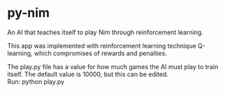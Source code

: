 # py-nim
An AI that teaches itself to play Nim through reinforcement learning.

This app was implemented with reinforcement learning technique Q-learning, which compromises of rewards and penalties.

The play.py file has a value for how much games the AI must play to train itself. The default value is 10000, but this can be edited.<br>
Run: python play.py
